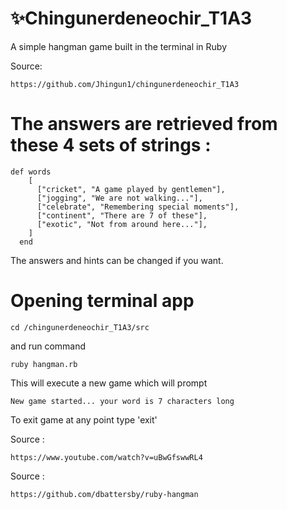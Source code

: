 # ✨Chingunerdeneochir_T1A3

A simple hangman game built in the terminal in Ruby

Source: 

```
https://github.com/Jhingun1/chingunerdeneochir_T1A3
```

# The answers are retrieved from these 4 sets of strings :
```
def words
    [
      ["cricket", "A game played by gentlemen"],
      ["jogging", "We are not walking..."],
      ["celebrate", "Remembering special moments"],
      ["continent", "There are 7 of these"],
      ["exotic", "Not from around here..."],
    ]
  end
  ```

The answers and hints can be changed if you want.

# Opening terminal app

```
cd /chingunerdeneochir_T1A3/src
```

and run command 

```
ruby hangman.rb
```

This will execute a new game which will prompt

```New game started... your word is 7 characters long```

To exit game at any point type 'exit'































 
 Source : 
 ```
 https://www.youtube.com/watch?v=uBwGfswwRL4
 ```

 Source : 
 ```
 https://github.com/dbattersby/ruby-hangman
 ```